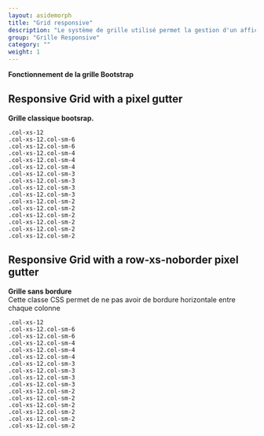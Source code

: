 ```yaml
---
layout: asidemorph
title: "Grid responsive"
description: "Le système de grille utilisé permet la gestion d'un affichage responsive. Les items insérés à l'interieur ne doivent pas utiliser de taille fixe (`width:`) car l'affichage deviendra incorrect."
group: "Grille Responsive"
category: ""
weight: 1
---
```


**Fonctionnement de la grille Bootstrap**

<div class="styleguide">
  <h2 class="styleguide__title">Responsive Grid with a  pixel gutter</h2>
  <p>
    <b>Grille classique bootsrap.</b>
  </p>
  <div class="mt-4">
    <div class="row ">
      <div class="col-xs-12">
        <div class="card pam text-center">
          <code>.col-xs-12</code>
        </div>
      </div>
    </div>
    <div class="row ">
      <div class="col-xs-12 col-sm-6">
        <div class="card pam text-center">
          <code>.col-xs-12.col-sm-6</code>
        </div>
      </div>
      <div class="col-xs-12 col-sm-6">
        <div class="card pam text-center">
          <code>.col-xs-12.col-sm-6</code>
        </div>
      </div>
    </div>
    <div class="row ">
      <div class="col-xs-12 col-sm-4">
        <div class="card pam text-center">
          <code>.col-xs-12.col-sm-4</code>
        </div>
      </div>
      <div class="col-xs-12 col-sm-4">
        <div class="card pam text-center">
          <code>.col-xs-12.col-sm-4</code>
        </div>
      </div>
      <div class="col-xs-12 col-sm-4">
        <div class="card pam text-center">
          <code>.col-xs-12.col-sm-4</code>
        </div>
      </div>
    </div>
    <div class="row ">
      <div class="col-xs-12 col-sm-3">
        <div class="card pam text-center">
          <code>.col-xs-12.col-sm-3</code>
        </div>
      </div>
      <div class="col-xs-12 col-sm-3">
        <div class="card pam text-center">
          <code>.col-xs-12.col-sm-3</code>
        </div>
      </div>
      <div class="col-xs-12 col-sm-3">
        <div class="card pam text-center">
          <code>.col-xs-12.col-sm-3</code>
        </div>
      </div>
      <div class="col-xs-12 col-sm-3">
        <div class="card pam text-center">
          <code>.col-xs-12.col-sm-3</code>
        </div>
      </div>
    </div>
    <div class="row ">
      <div class="col-xs-12 col-sm-2">
        <div class="card pam text-center">
          <code>.col-xs-12.col-sm-2</code>
        </div>
      </div>
      <div class="col-xs-12 col-sm-2">
        <div class="card pam text-center">
          <code>.col-xs-12.col-sm-2</code>
        </div>
      </div>
      <div class="col-xs-12 col-sm-2">
        <div class="card pam text-center">
          <code>.col-xs-12.col-sm-2</code>
        </div>
      </div>
      <div class="col-xs-12 col-sm-2">
        <div class="card pam text-center">
          <code>.col-xs-12.col-sm-2</code>
        </div>
      </div>
      <div class="col-xs-12 col-sm-2">
        <div class="card pam text-center">
          <code>.col-xs-12.col-sm-2</code>
        </div>
      </div>
      <div class="col-xs-12 col-sm-2">
        <div class="card pam text-center">
          <code>.col-xs-12.col-sm-2</code>
        </div>
      </div>
    </div>
  </div>
</div>
<div class="styleguide">
  <h2 class="styleguide__title">Responsive Grid with a row-xs-noborder pixel gutter</h2>
  <p>
    <b>Grille sans bordure</b>
    <br>
    Cette classe CSS permet de ne pas avoir de bordure horizontale entre chaque colonne
  </p>
  <div class="mt-4">
    <div class="row row-xs-noborder">
      <div class="col-xs-12">
        <div class="card pam text-center">
          <code>.col-xs-12</code>
        </div>
      </div>
    </div>
    <div class="row row-xs-noborder">
      <div class="col-xs-12 col-sm-6">
        <div class="card pam text-center">
          <code>.col-xs-12.col-sm-6</code>
        </div>
      </div>
      <div class="col-xs-12 col-sm-6">
        <div class="card pam text-center">
          <code>.col-xs-12.col-sm-6</code>
        </div>
      </div>
    </div>
    <div class="row row-xs-noborder">
      <div class="col-xs-12 col-sm-4">
        <div class="card pam text-center">
          <code>.col-xs-12.col-sm-4</code>
        </div>
      </div>
      <div class="col-xs-12 col-sm-4">
        <div class="card pam text-center">
          <code>.col-xs-12.col-sm-4</code>
        </div>
      </div>
      <div class="col-xs-12 col-sm-4">
        <div class="card pam text-center">
          <code>.col-xs-12.col-sm-4</code>
        </div>
      </div>
    </div>
    <div class="row row-xs-noborder">
      <div class="col-xs-12 col-sm-3">
        <div class="card pam text-center">
          <code>.col-xs-12.col-sm-3</code>
        </div>
      </div>
      <div class="col-xs-12 col-sm-3">
        <div class="card pam text-center">
          <code>.col-xs-12.col-sm-3</code>
        </div>
      </div>
      <div class="col-xs-12 col-sm-3">
        <div class="card pam text-center">
          <code>.col-xs-12.col-sm-3</code>
        </div>
      </div>
      <div class="col-xs-12 col-sm-3">
        <div class="card pam text-center">
          <code>.col-xs-12.col-sm-3</code>
        </div>
      </div>
    </div>
    <div class="row row-xs-noborder">
      <div class="col-xs-12 col-sm-2">
        <div class="card pam text-center">
          <code>.col-xs-12.col-sm-2</code>
        </div>
      </div>
      <div class="col-xs-12 col-sm-2">
        <div class="card pam text-center">
          <code>.col-xs-12.col-sm-2</code>
        </div>
      </div>
      <div class="col-xs-12 col-sm-2">
        <div class="card pam text-center">
          <code>.col-xs-12.col-sm-2</code>
        </div>
      </div>
      <div class="col-xs-12 col-sm-2">
        <div class="card pam text-center">
          <code>.col-xs-12.col-sm-2</code>
        </div>
      </div>
      <div class="col-xs-12 col-sm-2">
        <div class="card pam text-center">
          <code>.col-xs-12.col-sm-2</code>
        </div>
      </div>
      <div class="col-xs-12 col-sm-2">
        <div class="card pam text-center">
          <code>.col-xs-12.col-sm-2</code>
        </div>
      </div>
    </div>
  </div>
</div>
